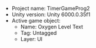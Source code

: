 <!-- UNITY CODE ASSIST INSTRUCTIONS START -->
- Project name: TimerGameProg2
- Unity version: Unity 6000.0.35f1
- Active game object:
  - Name: Oxygen Level Text
  - Tag: Untagged
  - Layer: UI
<!-- UNITY CODE ASSIST INSTRUCTIONS END -->